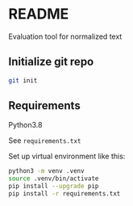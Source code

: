 # README

Evaluation tool for normalized text

## Initialize git repo
```bash
git init
```

## Requirements

Python3.8

See `requirements.txt`

Set up virtual environment like this:

```bash
python3 -m venv .venv
source .venv/bin/activate
pip install --upgrade pip
pip install -r requirements.txt
```


